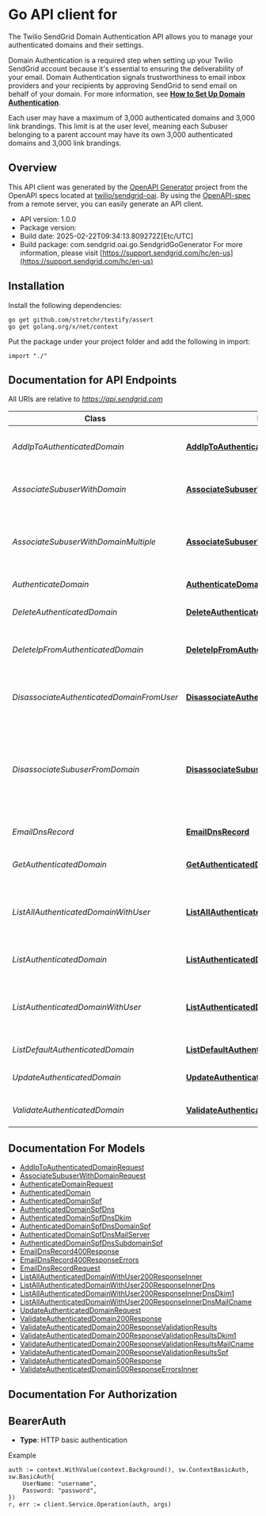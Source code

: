 # Go API client for 

The Twilio SendGrid Domain Authentication API allows you to manage your authenticated domains and their settings.

Domain Authentication is a required step when setting up your Twilio SendGrid account because it's essential to ensuring the deliverability of your email. Domain Authentication signals trustworthiness to email inbox providers and your recipients by approving SendGrid to send email on behalf of your domain. For more information, see [**How to Set Up Domain Authentication**](https://sendgrid.com/docs/ui/account-and-settings/how-to-set-up-domain-authentication/).

Each user may have a maximum of 3,000 authenticated domains and 3,000 link brandings. This limit is at the user level, meaning each Subuser belonging to a parent account may have its own 3,000 authenticated domains and 3,000 link brandings.

## Overview
This API client was generated by the [OpenAPI Generator](https://openapi-generator.tech) project from the OpenAPI specs located at [twilio/sendgrid-oai](https://github.com/twilio/sendgrid-oai/tree/main/spec).  By using the [OpenAPI-spec](https://www.openapis.org/) from a remote server, you can easily generate an API client.

- API version: 1.0.0
- Package version: 
- Build date: 2025-02-22T09:34:13.809272Z[Etc/UTC]
- Build package: com.sendgrid.oai.go.SendgridGoGenerator
For more information, please visit [https://support.sendgrid.com/hc/en-us](https://support.sendgrid.com/hc/en-us)

## Installation

Install the following dependencies:

```shell
go get github.com/stretchr/testify/assert
go get golang.org/x/net/context
```

Put the package under your project folder and add the following in import:

```golang
import "./"
```

## Documentation for API Endpoints

All URIs are relative to *https://api.sendgrid.com*

Class | Method | HTTP request | Description
------------ | ------------- | ------------- | -------------
*AddIpToAuthenticatedDomain* | [**AddIpToAuthenticatedDomain**](docs/AddIpToAuthenticatedDomain.md#addiptoauthenticateddomain) | **Post** /v3/whitelabel/domains/{Id}/ips | Add an IP to an authenticated domain
*AssociateSubuserWithDomain* | [**AssociateSubuserWithDomain**](docs/AssociateSubuserWithDomain.md#associatesubuserwithdomain) | **Post** /v3/whitelabel/domains/{DomainId}/subuser | Associate an authenticated domain with a given user.
*AssociateSubuserWithDomainMultiple* | [**AssociateSubuserWithDomainMultiple**](docs/AssociateSubuserWithDomainMultiple.md#associatesubuserwithdomainmultiple) | **Post** /v3/whitelabel/domains/{DomainId}/subuser:add | Associate an authenticated domain with a given user, for up to five domains.
*AuthenticateDomain* | [**AuthenticateDomain**](docs/AuthenticateDomain.md#authenticatedomain) | **Post** /v3/whitelabel/domains | Authenticate a domain
*DeleteAuthenticatedDomain* | [**DeleteAuthenticatedDomain**](docs/DeleteAuthenticatedDomain.md#deleteauthenticateddomain) | **Delete** /v3/whitelabel/domains/{DomainId} | Delete an authenticated domain.
*DeleteIpFromAuthenticatedDomain* | [**DeleteIpFromAuthenticatedDomain**](docs/DeleteIpFromAuthenticatedDomain.md#deleteipfromauthenticateddomain) | **Delete** /v3/whitelabel/domains/{Id}/ips/{Ip} | Remove an IP from an authenticated domain.
*DisassociateAuthenticatedDomainFromUser* | [**DisassociateAuthenticatedDomainFromUser**](docs/DisassociateAuthenticatedDomainFromUser.md#disassociateauthenticateddomainfromuser) | **Delete** /v3/whitelabel/domains/subuser | Disassociate an authenticated domain from a given user.
*DisassociateSubuserFromDomain* | [**DisassociateSubuserFromDomain**](docs/DisassociateSubuserFromDomain.md#disassociatesubuserfromdomain) | **Delete** /v3/whitelabel/domains/{DomainId}/subuser | Disassociate an authenticated domain from a given user for users with up to five associated domains.
*EmailDnsRecord* | [**EmailDnsRecord**](docs/EmailDnsRecord.md#emaildnsrecord) | **Post** /v3/whitelabel/dns/email | Email DNS records to a co-worker
*GetAuthenticatedDomain* | [**GetAuthenticatedDomain**](docs/GetAuthenticatedDomain.md#getauthenticateddomain) | **Get** /v3/whitelabel/domains/{DomainId} | Retrieve an authenticated domain
*ListAllAuthenticatedDomainWithUser* | [**ListAllAuthenticatedDomainWithUser**](docs/ListAllAuthenticatedDomainWithUser.md#listallauthenticateddomainwithuser) | **Get** /v3/whitelabel/domains/subuser/all | List all the authenticated domains associated with the given user.
*ListAuthenticatedDomain* | [**ListAuthenticatedDomain**](docs/ListAuthenticatedDomain.md#listauthenticateddomain) | **Get** /v3/whitelabel/domains | List all authenticated domains
*ListAuthenticatedDomainWithUser* | [**ListAuthenticatedDomainWithUser**](docs/ListAuthenticatedDomainWithUser.md#listauthenticateddomainwithuser) | **Get** /v3/whitelabel/domains/subuser | List the authenticated domain associated with the given user.
*ListDefaultAuthenticatedDomain* | [**ListDefaultAuthenticatedDomain**](docs/ListDefaultAuthenticatedDomain.md#listdefaultauthenticateddomain) | **Get** /v3/whitelabel/domains/default | Get the default authentication
*UpdateAuthenticatedDomain* | [**UpdateAuthenticatedDomain**](docs/UpdateAuthenticatedDomain.md#updateauthenticateddomain) | **Patch** /v3/whitelabel/domains/{DomainId} | Update an authenticated domain
*ValidateAuthenticatedDomain* | [**ValidateAuthenticatedDomain**](docs/ValidateAuthenticatedDomain.md#validateauthenticateddomain) | **Post** /v3/whitelabel/domains/{Id}/validate | Validate a domain authentication.


## Documentation For Models

 - [AddIpToAuthenticatedDomainRequest](AddIpToAuthenticatedDomainRequest.md)
 - [AssociateSubuserWithDomainRequest](AssociateSubuserWithDomainRequest.md)
 - [AuthenticateDomainRequest](AuthenticateDomainRequest.md)
 - [AuthenticatedDomain](AuthenticatedDomain.md)
 - [AuthenticatedDomainSpf](AuthenticatedDomainSpf.md)
 - [AuthenticatedDomainSpfDns](AuthenticatedDomainSpfDns.md)
 - [AuthenticatedDomainSpfDnsDkim](AuthenticatedDomainSpfDnsDkim.md)
 - [AuthenticatedDomainSpfDnsDomainSpf](AuthenticatedDomainSpfDnsDomainSpf.md)
 - [AuthenticatedDomainSpfDnsMailServer](AuthenticatedDomainSpfDnsMailServer.md)
 - [AuthenticatedDomainSpfDnsSubdomainSpf](AuthenticatedDomainSpfDnsSubdomainSpf.md)
 - [EmailDnsRecord400Response](EmailDnsRecord400Response.md)
 - [EmailDnsRecord400ResponseErrors](EmailDnsRecord400ResponseErrors.md)
 - [EmailDnsRecordRequest](EmailDnsRecordRequest.md)
 - [ListAllAuthenticatedDomainWithUser200ResponseInner](ListAllAuthenticatedDomainWithUser200ResponseInner.md)
 - [ListAllAuthenticatedDomainWithUser200ResponseInnerDns](ListAllAuthenticatedDomainWithUser200ResponseInnerDns.md)
 - [ListAllAuthenticatedDomainWithUser200ResponseInnerDnsDkim1](ListAllAuthenticatedDomainWithUser200ResponseInnerDnsDkim1.md)
 - [ListAllAuthenticatedDomainWithUser200ResponseInnerDnsMailCname](ListAllAuthenticatedDomainWithUser200ResponseInnerDnsMailCname.md)
 - [UpdateAuthenticatedDomainRequest](UpdateAuthenticatedDomainRequest.md)
 - [ValidateAuthenticatedDomain200Response](ValidateAuthenticatedDomain200Response.md)
 - [ValidateAuthenticatedDomain200ResponseValidationResults](ValidateAuthenticatedDomain200ResponseValidationResults.md)
 - [ValidateAuthenticatedDomain200ResponseValidationResultsDkim1](ValidateAuthenticatedDomain200ResponseValidationResultsDkim1.md)
 - [ValidateAuthenticatedDomain200ResponseValidationResultsMailCname](ValidateAuthenticatedDomain200ResponseValidationResultsMailCname.md)
 - [ValidateAuthenticatedDomain200ResponseValidationResultsSpf](ValidateAuthenticatedDomain200ResponseValidationResultsSpf.md)
 - [ValidateAuthenticatedDomain500Response](ValidateAuthenticatedDomain500Response.md)
 - [ValidateAuthenticatedDomain500ResponseErrorsInner](ValidateAuthenticatedDomain500ResponseErrorsInner.md)


## Documentation For Authorization



## BearerAuth

- **Type**: HTTP basic authentication

Example

```golang
auth := context.WithValue(context.Background(), sw.ContextBasicAuth, sw.BasicAuth{
    UserName: "username",
    Password: "password",
})
r, err := client.Service.Operation(auth, args)
```

